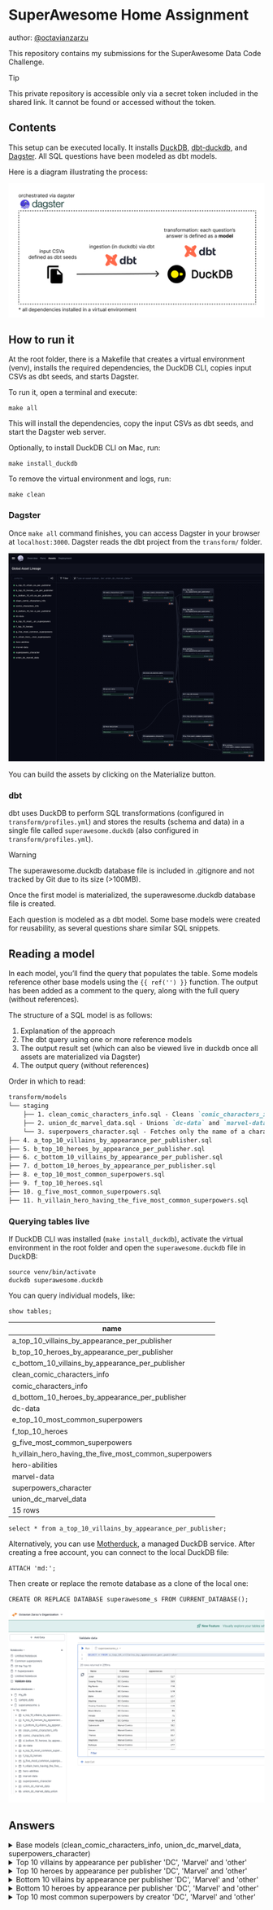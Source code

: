 # SuperAwesome Home Assignment
author: [@octavianzarzu](https://www.linkedin.com/in/octavianz/)

This repository contains my submissions for the SuperAwesome Data Code Challenge.

> [!TIP]
> This private repository is accessible only via a secret token included in the shared link. It cannot be found or accessed without the token.

## Contents

This setup can be executed locally. It installs [DuckDB](https://duckdb.org/), [dbt-duckdb](https://github.com/duckdb/dbt-duckdb), and [Dagster](https://dagster.io/). All SQL questions have been modeled as dbt models.

Here is a diagram illustrating the process:

![](./images/superawesome-diagram.png)

## How to run it

At the root folder, there is a Makefile that creates a virtual environment (venv), installs the required dependencies, the DuckDB CLI, copies input CSVs as dbt seeds, and starts Dagster.

To run it, open a terminal and execute:

```
make all
```

This will install the dependencies, copy the input CSVs as dbt seeds, and start the Dagster web server.

Optionally, to install DuckDB CLI on Mac, run:

```
make install_duckdb
```

To remove the virtual environment and logs, run:

```
make clean
```

### Dagster

Once `make all` command finishes, you can access Dagster in your browser at `localhost:3000`. Dagster reads the dbt project from the `transform/` folder.

![](./images/superawesome-dagster.png)

You can build the assets by clicking on the Materialize button.

### dbt 

dbt uses DuckDB to perform SQL transformations (configured in `transform/profiles.yml`) and stores the results (schema and data) in a single file called `superawesome.duckdb` (also configured in `transform/profiles.yml`).

> [!WARNING]
> The superawesome.duckdb database file is included in .gitignore and not tracked by Git due to its size (>100MB).

Once the first model is materialized, the superawesome.duckdb database file is created.

Each question is modeled as a dbt model. Some base models were created for reusability, as several questions share similar SQL snippets.

## Reading a model

In each model, you’ll find the query that populates the table. Some models reference other base models using the `{{ ref('') }}` function. The output has been added as a comment to the query, along with the full query (without references).

The structure of a SQL model is as follows:

1.	Explanation of the approach
2.	The dbt query using one or more reference models
3.	The output result set (which can also be viewed live in duckdb once all assets are materialized via Dagster)
4.	The output query (without references)

Order in which to read: 

```md
transform/models
└── staging
    ├── 1. clean_comic_characters_info.sql - Cleans `comic_characters_info`. Used in Questions a, b, c, d, f
    ├── 2. union_dc_marvel_data.sql - Unions `dc-data` and `marvel-data`. Used in Questions a, b, c, d, e, f
    └── 3. superpowers_character.sql - Fetches only the name of a character and their superpower. Used in Questions e, g, h
├── 4. a_top_10_villains_by_appearance_per_publisher.sql
├── 5. b_top_10_heroes_by_appearance_per_publisher.sql
├── 6. c_bottom_10_villains_by_appearance_per_publisher.sql
├── 7. d_bottom_10_heroes_by_appearance_per_publisher.sql
├── 8. e_top_10_most_common_superpowers.sql
├── 9. f_top_10_heroes.sql
├── 10. g_five_most_common_superpowers.sql
├── 11. h_villain_hero_having_the_five_most_common_superpowers.sql
```


### Querying tables live 

If DuckDB CLI was installed (`make install_duckdb`), activate the virtual environment in the root folder and open the `superawesome.duckdb` file in DuckDB:

```
source venv/bin/activate
duckdb superawesome.duckdb
```

You can query individual models, like:

```
show tables;
```

|                           name                           |
|----------------------------------------------------------|
| a_top_10_villains_by_appearance_per_publisher             |
| b_top_10_heroes_by_appearance_per_publisher               |
| c_bottom_10_villains_by_appearance_per_publisher          |
| clean_comic_characters_info                               |
| comic_characters_info                                     |
| d_bottom_10_heroes_by_appearance_per_publisher            |
| dc-data                                                   |
| e_top_10_most_common_superpowers                          |
| f_top_10_heroes                                           |
| g_five_most_common_superpowers                            |
| h_villain_hero_having_the_five_most_common_superpowers    |
| hero-abilities                                            |
| marvel-data                                               |
| superpowers_character                                     |
| union_dc_marvel_data                                      |
|                           15 rows                        |

```
select * from a_top_10_villains_by_appearance_per_publisher;
```

Alternatively, you can use [Motherduck](https://motherduck.com/), a managed DuckDB service. After creating a free account, you can connect to the local DuckDB file:

```
ATTACH 'md:';
```

Then create or replace the remote database as a clone of the local one:

```
CREATE OR REPLACE DATABASE superawesome_s FROM CURRENT_DATABASE();
```

![](./images/superawesome-motherduck.png)

## Answers

<details><summary>Base models (clean_comic_characters_info, union_dc_marvel_data, superpowers_character) </summary>

### model: [clean_comic_characters_info](./transform/models/staging/clean_comic_characters_info.sql)

1.  The `Alignment` column (good, bad, neutral, and 7 NA values) identifies a character as either a villain (bad) or a hero (good).
2.  There is only one character that is identified as both a villain (bad) and a hero (good):
    
    ```sql
    SELECT name
    FROM comic_characters_info
    GROUP BY name
    HAVING count(distinct alignment) > 1;
    ```
    
    | Name  |
    |-------|
    | Atlas |
    
    However, this character is labeled differently by different publishers:
    
    | Name  | Alignment | Publisher         |
    |-------|-----------|-------------------|
    | Atlas | good      | Marvel Comics     |
    | Atlas | bad       | DC Comics         |
    
    Most questions focus on publisher-specific answers, so this doesn’t pose an issue.

3.  There are duplicate character names, and some characters appear across multiple publishers (e.g., `Atlas` above). Since no question requires attributes from `comic_characters_info` beyond name, alignment, and publisher, we can safely ‘drop’ the remaining features and select only one entry per character, publisher, and alignment.

    ```sql
    SELECT 
        name, 
        alignment, 
        publisher
    FROM comic_characters_info
    QUALIFY row_number() OVER (PARTITION BY name, alignment, publisher) = 1
    ORDER BY name;
    ```

    **718 rows (734 without filtering)**

    Some characters lack publisher information, but this does not affect our analysis.
    
    This subset will act as the base for further analysis.


    ```sql clean_comic_characters_info
    SELECT 
        name, 
        alignment, 
        publisher
    FROM {{ ref('comic_characters_info') }} 
    QUALIFY row_number() OVER (PARTITION BY name, alignment, publisher) = 1
    ORDER BY name
    ```

### model: [union_dc_marvel_data](./transform/models/staging/union_dc_marvel_data.sql)
    
**dc-data table**

1. The name represents a concatenation of the character name and the universe/comic name (in parentheses). We can extract only the first part (before the parentheses) using `split_part`, but there may be cases where the character name contains parentheses as well. Let’s look at those cases:

    ```sql
    SELECT split_part(name, '(', 1) as character_name 
    FROM "dc-data"
    GROUP BY ALL 
    HAVING count(*) > 1;
    ```

    **17 rows returned, of which:**
    
    - 12 have the same alive status (either deceased or alive in both comics they appear in)
    - 5 have a different status (deceased in one comic, alive in another)

    The only noticeable entry is `Krypto`

    ```sql
    SELECT split_part(name, '(', 1) as character_name, name, alive, appearances 
    FROM "dc-data"
    WHERE name like 'Krypto %';
    ```

    | character_name       | name                             | alive              | appearances |
    |----------------------|----------------------------------|--------------------|-------------|
    | Krypto 	           | Krypto (New Earth)	              | Living Characters  | 109         |
    | Krypto the Earth Dog | Krypto the Earth Dog (New Earth) | Living Characters  | 24          |
    | Krypto 	           | Krypto (Clone) (New Earth)       |	Deceased Characters| 1           |

    Even though it’s a clone/duplicate entry, the status is different, so the additional appearance will count toward the total.

    ```sql
    SELECT split_part(name, '(', 1) as character_name, 
       sum(appearances) 
    FROM "marvel-data"
    GROUP BY character_name
    ```

**marvel-data table** 

1. The same analysis can be done as for the `dc-data` file.

2. Character names are lowercase in `marvel-data`, while in `dc-data` and `comic_characters_info` they are capitalized.


    ```sql union_dc_marvel_data
    WITH 
    clean_dc_data AS 
    (
        SELECT 
            split_part(name, ' (', 1) as character_name, 
            sum(appearances) as appearances
        FROM {{ ref('dc-data') }} 
        GROUP BY character_name
    ),
    clean_marvel_data AS 
    (
        SELECT 
            split_part(name, ' (', 1) as character_name, 
            sum(appearances) as appearances
        FROM {{ ref('marvel-data') }} 
        GROUP BY character_name
    )
    SELECT 'DC Comics' as publisher, character_name, appearances
    FROM clean_dc_data
    UNION 
    SELECT 'Marvel Comics' as publisher, character_name, appearances
    FROM clean_marvel_data
    ```

### model: [superpowers_character](./transform/models/staging/superpowers_character.sql)

1. Cleans up the character name.
    
    ```sql
    SELECT 
        split_part(name, ' (', 1) as name, 
        superpowers
    FROM {{ ref('hero-abilities') }}
    ```

</details>

<details><summary>Top 10 villains by appearance per publisher 'DC', 'Marvel' and 'other'</summary>

### model: [a_top_10_villains_by_appearance_per_publisher](./transform/models/a_top_10_villains_by_appearance_per_publisher.sql)

1. Starting from the [clean_comic_characters_info](./transform/models/staging/clean_comic_characters_info.sql) model, and joining with the appearance data from the [dc-data and marvel-data union](./transform/models/staging/union_dc_marvel_data.sql).

2. Filter only the top 10 villains by appearances per publisher using the `QUALIFY` clause.

    ```sql
    SELECT 
        ccci.name,
        ccci.publisher,
        dmd.appearances
    FROM {{ ref('clean_comic_characters_info') }} ccci
        INNER JOIN {{ ref('union_dc_marvel_data') }} dmd ON lower(ccci.name) = lower(dmd.character_name) AND ccci.publisher = dmd.publisher
    WHERE ccci.alignment = 'bad'
    QUALIFY ROW_NUMBER() OVER (partition by ccci.publisher order by dmd.appearances desc) <= 10
    ORDER BY publisher asc, appearances desc
    ```

    | Name              | Publisher      | Appearances |
    |-------------------|----------------|-------------|
    | Joker             | DC Comics      | 517         |
    | Swamp Thing       | DC Comics      | 309         |
    | Big Barda         | DC Comics      | 216         |
    | Gorilla Grodd     | DC Comics      | 179         |
    | Bane              | DC Comics      | 157         |
    | Maxima            | DC Comics      | 124         |
    | Granny Goodness   | DC Comics      | 115         |
    | Black Manta       | DC Comics      | 95          |
    | Amazo             | DC Comics      | 71          |
    | Mister Mxyzptlk   | DC Comics      | 64          |
    | Sabretooth        | Marvel Comics  | 382         |
    | Venom             | Marvel Comics  | 371         |
    | Mephisto          | Marvel Comics  | 317         |
    | Thanos            | Marvel Comics  | 317         |
    | Bullseye          | Marvel Comics  | 277         |
    | Mandarin          | Marvel Comics  | 193         |
    | Ultron            | Marvel Comics  | 187         |
    | Sebastian Shaw    | Marvel Comics  | 174         |
    | Hela              | Marvel Comics  | 170         |
    | Dormammu          | Marvel Comics  | 132         |

    > Note: Many rows are filtered out when joining with `clean_comics_character_info` (this can be observed by changing from an INNER JOIN to a FULL OUTER JOIN). While one might perform the analysis based on dc-data and marvel-data only, we cannot determine if a character is good or bad without performing this join.

    Extended query without dbt ref's:

    ```sql 

    WITH clean_comics_character_info AS 
    (
        SELECT 
            name, 
            alignment, 
            publisher,
        FROM comic_characters_info
        QUALIFY row_number() OVER (PARTITION BY name, alignment, publisher) = 1
        ORDER BY name
    ),
    clean_dc_data AS 
    (
        SELECT 
            split_part(name, ' (', 1) as character_name, 
            sum(appearances) as appearances
        FROM "dc-data"
        GROUP BY character_name
    ),
    clean_marvel_data AS 
    (
        SELECT 
            split_part(name, ' (', 1) as character_name, 
            sum(appearances) as appearances
        FROM "marvel-data"
        GROUP BY character_name
    ),
    dc_marvel_data AS 
    (
        SELECT 'DC Comics' as publisher, character_name, appearances
        FROM clean_dc_data
        UNION 
        SELECT 'Marvel Comics' as publisher, character_name, appearances
        FROM clean_marvel_data
    )
    SELECT 
        ccci.name,
        ccci.publisher,
        dmd.appearances
    FROM clean_comics_character_info ccci
        INNER JOIN dc_marvel_data dmd ON lower(ccci.name) = lower(dmd.character_name) AND ccci.publisher = dmd.publisher
    WHERE ccci.alignment = 'bad'
    QUALIFY ROW_NUMBER() OVER (partition by ccci.publisher order by dmd.appearances desc) <= 10
    ORDER BY publisher asc, appearances desc
    ```

</details>


<details><summary>Top 10 heroes by appearance per publisher 'DC', 'Marvel' and 'other'</summary>

### model: [b_top_10_heroes_by_appearance_per_publisher.sql](./transform/models/b_top_10_heroes_by_appearance_per_publisher.sql)

    Same as above, only replacing the alignment condition to be equal to `Good`.

    ```sql
    SELECT 
        ccci.name,
        ccci.publisher,
        dmd.appearances
    FROM {{ ref('clean_comic_characters_info') }} ccci
        INNER JOIN {{ ref('union_dc_marvel_data') }} dmd ON lower(ccci.name) = lower(dmd.character_name) AND ccci.publisher = dmd.publisher
    WHERE ccci.alignment = 'good'
    QUALIFY ROW_NUMBER() OVER (partition by ccci.publisher order by dmd.appearances desc) <= 10
    ORDER BY publisher asc, appearances desc
    ```

    | Name              | Publisher      | Appearances |
    |-------------------|----------------|-------------|
    | Batman            | DC Comics      | 3093        |
    | Superman          | DC Comics      | 2496        |
    | Wonder Woman      | DC Comics      | 1231        |
    | Aquaman           | DC Comics      | 1121        |
    | Flash             | DC Comics      | 1028        |
    | Alan Scott        | DC Comics      | 969         |
    | Alfred Pennyworth | DC Comics      | 930         |
    | Kyle Rayner       | DC Comics      | 716         |
    | Guy Gardner       | DC Comics      | 593         |
    | John Stewart      | DC Comics      | 549         |
    | Spider-Man        | Marvel Comics  | 4043        |
    | Captain America   | Marvel Comics  | 3362        |
    | Wolverine         | Marvel Comics  | 3062        |
    | Iron Man          | Marvel Comics  | 2966        |
    | Thor              | Marvel Comics  | 2259        |
    | Hulk              | Marvel Comics  | 2019        |
    | Vision            | Marvel Comics  | 1137        |
    | Jean Grey         | Marvel Comics  | 1115        |
    | Emma Frost        | Marvel Comics  | 886         |
    | Luke Cage         | Marvel Comics  | 862         |

</details>


<details><summary>Bottom 10 villains by appearance per publisher 'DC', 'Marvel' and 'other'</summary>

### model: [c_bottom_10_villains_by_appearance_per_publisher.sql](./transform/models/c_bottom_10_villains_by_appearance_per_publisher.sql)

    Same query as in Question 1, but changing the ordering in the QUALIFY clause from 
`dmd.appearances DESC` to `dmd.appearances ASC`, and updating the ORDER BY in the outer query for readability.

    ```sql
    SELECT 
        ccci.name,
        ccci.publisher,
        dmd.appearances
    FROM {{ ref('clean_comic_characters_info') }} ccci
        INNER JOIN {{ ref('union_dc_marvel_data') }} dmd ON lower(ccci.name) = lower(dmd.character_name) AND ccci.publisher = dmd.publisher
    WHERE ccci.alignment = 'bad'
    QUALIFY ROW_NUMBER() OVER (partition by ccci.publisher order by dmd.appearances asc) <= 10
    ORDER BY publisher asc, appearances asc
    ```

    | Name              | Publisher      | Appearances |
    |-------------------|----------------|-------------|
    | White Canary      | DC Comics      | 6           |
    | Siren             | DC Comics      | 8           |
    | Faora             | DC Comics      | 15          |
    | Parademon         | DC Comics      | 15          |
    | Atlas             | DC Comics      | 16          |
    | Steppenwolf       | DC Comics      | 23          |
    | Trigon            | DC Comics      | 58          |
    | Mister Mxyzptlk   | DC Comics      | 64          |
    | Amazo             | DC Comics      | 71          |
    | Black Manta       | DC Comics      | 95          |
    | Bird-Man          | Marvel Comics  | 1           |
    | Tiger Shark       | Marvel Comics  | 1           |
    | Abomination       | Marvel Comics  | 1           |
    | Hydro-Man         | Marvel Comics  | 1           |
    | Yellow Claw       | Marvel Comics  | 1           |
    | Black Mamba       | Marvel Comics  | 1           |
    | Apocalypse        | Marvel Comics  | 2           |
    | Red Skull         | Marvel Comics  | 2           |
    | Vulture           | Marvel Comics  | 2           |
    | Snake-Eyes        | Marvel Comics  | 3           |

</details>

<details><summary> Bottom 10 heroes by appearance per publisher 'DC', 'Marvel' and 'other'</summary>

### model: [d_bottom_10_heroes_by_appearance_per_publisher.sql](./transform/models/d_bottom_10_heroes_by_appearance_per_publisher.sql)

    ```sql
    SELECT 
        ccci.name,
        ccci.publisher,
        dmd.appearances
    FROM {{ ref('clean_comic_characters_info') }} ccci
        INNER JOIN {{ ref('union_dc_marvel_data') }} dmd ON lower(ccci.name) = lower(dmd.character_name) AND ccci.publisher = dmd.publisher
    WHERE ccci.alignment = 'good'
    QUALIFY ROW_NUMBER() OVER (partition by ccci.publisher order by dmd.appearances asc) <= 10
    ORDER BY publisher asc, appearances asc

    ```

    | Name              | Publisher      | Appearances |
    |-------------------|----------------|-------------|
    | White Canary      | DC Comics      | 6           |
    | Siren             | DC Comics      | 8           |
    | Faora             | DC Comics      | 15          |
    | Parademon         | DC Comics      | 15          |
    | Atlas             | DC Comics      | 16          |
    | Steppenwolf       | DC Comics      | 23          |
    | Trigon            | DC Comics      | 58          |
    | Mister Mxyzptlk   | DC Comics      | 64          |
    | Amazo             | DC Comics      | 71          |
    | Black Manta       | DC Comics      | 95          |
    | Bird-Man          | Marvel Comics  | 1           |
    | Tiger Shark       | Marvel Comics  | 1           |
    | Abomination       | Marvel Comics  | 1           |
    | Hydro-Man         | Marvel Comics  | 1           |
    | Yellow Claw       | Marvel Comics  | 1           |
    | Black Mamba       | Marvel Comics  | 1           |
    | Apocalypse        | Marvel Comics  | 2           |
    | Red Skull         | Marvel Comics  | 2           |
    | Vulture           | Marvel Comics  | 2           |
    | Snake-Eyes        | Marvel Comics  | 3           |

</details>

<details><summary> Top 10 most common superpowers by creator 'DC', 'Marvel' and 'other'</summary>

### model: [e_top_10_most_common_superpowers.sql](./transform/models/e_top_10_most_common_superpowers.sql)

    1. Join superpowers with clean_dc_marvel_data (similar to Questions 1, 2, 3, and 4).

    ```sql
    WITH superpowers AS 
    (
    SELECT 
            name,
            superpowers
    FROM {{ ref('superpowers_character') }}
    ),
    dc_marvel_data AS 
    (
        SELECT 
            publisher, 
            character_name
        FROM {{ ref("union_dc_marvel_data")}}
    ),
    publisher_superpowers_join AS
    (
        SELECT 
            sp.name,
            dmd.publisher,
            sp.superpowers
        FROM superpowers sp
            INNER JOIN dc_marvel_data dmd ON lower(sp.name) = lower(dmd.character_name)
    ),
    ..
    ```

    2. Convert the `superpowers` column into an array and using UNNEST so each superpower from the array appears on a separate row for each publisher.

    ```sql 
    ,
    publisher_superpowers_join_unnest AS 
    (
    SELECT 
        UNNEST(CAST(superpowers AS VARCHAR[])) as superpower, 
        publisher
    FROM publisher_superpowers_join
    )
    ...
    ```

    3. Count how many times each superpower is mentioned per publisher and apply the same QUALIFY clause as in Questions 1-4 to only output the top 10 per publisher.

    ```sql 
    SELECT 
        replace(superpower,'''','') as superpower,
        publisher,
        count(*) as count  
    FROM publisher_superpowers_join_unnest
    GROUP BY superpower, publisher
    QUALIFY ROW_NUMBER() OVER (partition by publisher order by count(*) desc) <= 10
    ORDER BY publisher, count(*) DESC
    ```

    **Final query**:

    ```sql 
    WITH superpowers AS 
    (
    SELECT 
            name,
            superpowers
    FROM {{ ref('superpowers_character') }}
    ),
    dc_marvel_data AS 
    (
        SELECT 
            publisher, 
            character_name
        FROM {{ ref("union_dc_marvel_data")}}
    ),
    publisher_superpowers_join AS
    (
        SELECT 
            sp.name,
            dmd.publisher,
            sp.superpowers
        FROM superpowers sp
            INNER JOIN dc_marvel_data dmd ON lower(sp.name) = lower(dmd.character_name)
    ),
    publisher_superpowers_join_unnest AS 
    (
    SELECT 
        UNNEST(CAST(superpowers AS VARCHAR[])) as superpower, 
        publisher
    FROM publisher_superpowers_join
    )
    SELECT 
        replace(superpower,'''','') as superpower,
        publisher,
        count(*) as count  
    FROM publisher_superpowers_join_unnest
    GROUP BY superpower, publisher
    QUALIFY ROW_NUMBER() OVER (partition by publisher order by count(*) desc) <= 10
    ORDER BY publisher, count(*) DESC
    ```

    | Name              | Publisher      | Appearances |
    |-------------------|----------------|-------------|
    | White Canary      | DC Comics      | 6           |
    | Siren             | DC Comics      | 8           |
    | Faora             | DC Comics      | 15          |
    | Parademon         | DC Comics      | 15          |
    | Atlas             | DC Comics      | 16          |
    | Steppenwolf       | DC Comics      | 23          |
    | Trigon            | DC Comics      | 58          |
    | Mister Mxyzptlk   | DC Comics      | 64          |
    | Amazo             | DC Comics      | 71          |
    | Black Manta       | DC Comics      | 95          |
    | Bird-Man          | Marvel Comics  | 1           |
    | Tiger Shark       | Marvel Comics  | 1           |
    | Abomination       | Marvel Comics  | 1           |
    | Hydro-Man         | Marvel Comics  | 1           |
    | Yellow Claw       | Marvel Comics  | 1           |
    | Black Mamba       | Marvel Comics  | 1           |
    | Apocalypse        | Marvel Comics  | 2           |
    | Red Skull         | Marvel Comics  | 2           |
    | Vulture           | Marvel Comics  | 2           |
    | Snake-Eyes        | Marvel Comics  | 3           |

</details>